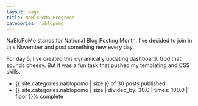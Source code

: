```yaml
---
layout: page
title: NaBloPoMo Progress
categories: nablopomo
---
```


<p class="lede">NaBloPoMo stands for National Blog Posting Month. I’ve decided to join in this November and post something new every day.</p>

For day 5, I've created this dynamically updating dashboard. God that sounds cheesy. But it was a fun task that pushed my templating and CSS skills.

<ul class="list-inline">
<li class="margin-right--m list-inline__item"><span class="big-number">{{ site.categories.nablopomo | size }} of 30</span>
<span>posts published</span></li>
<li class="list-inline__item"><span class="big-number">{{ site.categories.nablopomo | size | divided_by: 30.0 | times: 100.0 | floor }}%</span>
<span>complete</span></li>
</ul>

<div class="progress-bar">
  <span style="width: {{ site.categories.nablopomo | size | divided_by: 30.0 | times: 100.0 }}%"></span>
</div>
